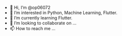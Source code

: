 - 👋 Hi, I’m @op06072
- 👀 I’m interested in Python, Machine Learning, Flutter.
- 🌱 I’m currently learning Flutter.
- 💞️ I’m looking to collaborate on ...
- 📫 How to reach me ...

<!---
op06072/op06072 is a ✨ special ✨ repository because its `README.md` (this file) appears on your GitHub profile.
You can click the Preview link to take a look at your changes.
--->
